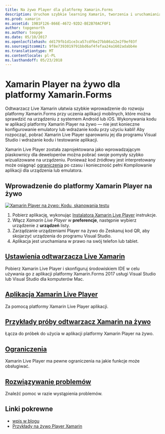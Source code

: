 ```yaml
---
title: Na żywo Player dla platformy Xamarin.Forms
description: Uruchom szybkie learning Xamarin, tworzenia i uruchamiania aplikacji na urządzeniu z systemem Android lub iOS.
ms.prod: xamarin
ms.assetid: 19B1F126-866E-4672-92D2-BE2B70ACF0F1
author: topgenorth
ms.author: toopge
ms.date: 05/10/2017
ms.openlocfilehash: dd179fb1d1ce3ca57cdf6e27bb86a12e2f9ef03f
ms.sourcegitcommit: 9f8e7393019791bbd6af4fefaa24a1602adabb4e
ms.translationtype: MT
ms.contentlocale: pl-PL
ms.lasthandoff: 05/23/2018
---
```

# <a name="xamarin-live-player-for-xamarinforms"></a>Xamarin Player na żywo dla platformy Xamarin.Forms

Odtwarzacz Live Xamarin ułatwia szybkie wprowadzenie do rozwoju platformy Xamarin.Forms przy uczenia aplikacji mobilnych, które można sprawdzić na urządzeniu z systemem Android lub iOS. Wykonywania kodu w aplikacji platformy Xamarin Player na żywo — nie jest konieczne konfigurowanie emulatory lub wdrażanie kodu przy użyciu kabli! Aby rozpocząć, pobrać Xamarin Live Player sparowaniu jej dla programu Visual Studio i wdrażanie kodu i testowanie aplikacji. 

Xamarin Live Player została zaprojektowana jako wprowadzającym piaskownicy dla deweloperów można pobrać swoje pomysły szybko wizualizowane na urządzeniu. Ponieważ kod źródłowy jest interpretowany może osiągnąć [ograniczenia](limitations.md) po czasu i konieczność pełni Kompilowanie aplikacji dla urządzenia lub emulatora.

## <a name="get-started-with-xamarin-live-player"></a>Wprowadzenie do platformy Xamarin Player na żywo

[![Xamarin Player na żywo: Kodu, skanowania testu](images/xamarin-live.png)](images/xamarin-live-sml.png#lightbox)

1. Pobierz aplikację, wykonując [Instalatora Xamarin Live Player](install.md) instrukcje.
2. Włącz *Xamarin Live Player* w **preferencje**, następnie wybierz urządzenie z **urządzeń** listy.
2. Zarządzanie urządzeniami Player na żywo do Zeskanuj kod QR, aby skojarzyć urządzenia do programu Visual Studio.
3. Aplikacja jest uruchamiana w prawo na swój telefon lub tablet.

## <a name="xamarin-live-player-setupinstallmd"></a>[Ustawienia odtwarzacza Live Xamarin](install.md)

Pobierz Xamarin Live Player i skonfiguruj środowiskiem IDE w celu używania go z aplikacji platformy Xamarin.Forms 2017 usługi Visual Studio lub Visual Studio dla komputerów Mac. 

## <a name="xamarin-live-player-appplayermd"></a>[Aplikacja Xamarin Live Player](player.md)

Za pomocą platformy Xamarin Live Player aplikacji.

## <a name="samples-to-try-with-xamarin-live-playersamplesmd"></a>[Przykłady próby odtwarzacz Xamarin na żywo](samples.md)

Łącza do próbek do użycia w aplikacji platformy Xamarin Player na żywo.

## <a name="limitationslimitationsmd"></a>[Ograniczenia](limitations.md)

Xamarin Live Player ma pewne ograniczenia na jakie funkcje może obsługiwać.

## <a name="troubleshootingtroubleshootingmd"></a>[Rozwiązywanie problemów](troubleshooting.md)

Znaleźć pomoc w razie wystąpienia problemów.


## <a name="related-links"></a>Linki pokrewne

- [wpis w blogu](https://blog.xamarin.com/live-player/)
- [Przykłady na żywo Player Xamarin](https://developer.xamarin.com/samples/xamarin-live-player/all/)
